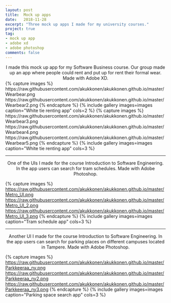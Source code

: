 ```yaml
---
layout: post
title:  Mock up apps
date:   2018-11-28
excerpt: "Three mock up apps I made for my university courses."
project: true
tag:
- mock up app
- adobe xd
- adobe photoshop
comments: false
---
```


<center> I made this mock up app for my Software Business course. Our group made up an app where people could rent and put up for rent their formal wear. Made with Adobe XD. </center>
{% capture images %}
  https://raw.githubusercontent.com/akukkonen/akukkonen.github.io/master/Wearbear.png
  https://raw.githubusercontent.com/akukkonen/akukkonen.github.io/master/Wearbear2.png
{% endcapture %}
{% include gallery images=images caption="White tie renting app" cols=2 %}
{% capture images %}
  https://raw.githubusercontent.com/akukkonen/akukkonen.github.io/master/Wearbear3.png
  https://raw.githubusercontent.com/akukkonen/akukkonen.github.io/master/Wearbear4.png
  https://raw.githubusercontent.com/akukkonen/akukkonen.github.io/master/Wearbear5.png
{% endcapture %}
{% include gallery images=images caption="White tie renting app" cols=3 %}

---

<center>One of the UIs I made for the course Introduction to Software Engineering. In the app users can search for tram schedules. Made with Adobe Photoshop.</center>

{% capture images %}
	https://raw.githubusercontent.com/akukkonen/akukkonen.github.io/master/Metro_UI.png
	https://raw.githubusercontent.com/akukkonen/akukkonen.github.io/master/Metro_UI_2.png
	https://raw.githubusercontent.com/akukkonen/akukkonen.github.io/master/Metro_UI_3.png
{% endcapture %}
{% include gallery images=images caption="Tram schedule app" cols=3 %}   

---

<center>Another UI I made for the course Introduction to Software Engineering. In the app users can search for parking places on different campuses located in Tampere. Made with Adobe Photoshop.</center>

{% capture images %}
	https://raw.githubusercontent.com/akukkonen/akukkonen.github.io/master/Parkkeeraa_ny.png
	https://raw.githubusercontent.com/akukkonen/akukkonen.github.io/master/Parkkeeraa_ny2.png
	https://raw.githubusercontent.com/akukkonen/akukkonen.github.io/master/Parkkeeraa_ny3.png
{% endcapture %}
{% include gallery images=images caption="Parking space search app" cols=3 %}   


